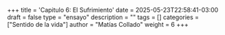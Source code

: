 +++
title = 'Capitulo 6: El Sufrimiento'
date = 2025-05-23T22:58:41-03:00
draft = false
type = "ensayo"
description = ""
tags = []
categories = ["Sentido de la vida"]
author = "Matías Collado"
weight = 6
+++

